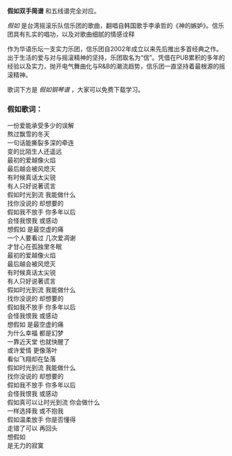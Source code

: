 

**假如双手简谱** 和五线谱完全对应。

_假如_ 是台湾摇滚乐队信乐团的歌曲，翻唱自韩国歌手李承哲的《神的嫉妒》。信乐团具有扎实的唱功，以及对歌曲细腻的情感诠释

作为华语乐坛一支实力乐团，信乐团自2002年成立以来先后推出多首经典之作。出于生活的爱与对与摇滚精神的坚持，乐团取名为“信”。凭借在PUB累积的多年的经验以及实力，抛开电气舞曲化与R&B的潮流趋势，信乐团一直坚持着最根源的摇滚精神。

歌词下方是 _假如钢琴谱_ ，大家可以免费下载学习。

### 假如歌词：

一份爱能承受多少的误解  
熬过飘雪的冬天  
一句话能撕裂多深的牵连  
变的比陌生人还遥远  
最初的爱越像火焰  
最后越会被风熄灭  
有时候真话太尖锐  
有人只好说著谎言  
假如时光到流 我能做什么  
找你没说的 却想要的  
假如我不放手 你多年以后  
会怪我恨我 或感动  
想假如 是最空虚的痛  
一个人要看过 几次爱凋谢  
才甘心在孤独里冬眠  
最初的爱越像火焰  
最后越会被风熄灭  
有时候真话太尖锐  
有人只好说著谎言  
假如时光到流 我能做什么  
找你没说的 却想要的  
假如我不放手 你多年以后  
会怪我恨我 或感动  
想假如 是最空虚的痛  
为什么幸福 都是幻梦  
一靠近天堂 也就快醒了  
或许爱情 更像落叶  
看似飞翔却在坠落  
假如时光到流 我能做什么  
找你没说的 却想要的  
假如我不放手 你多年以后  
会怪我恨我 或感动  
假如真可以让时光到流 你会做什么  
一样选择我 或不抱我  
假如温柔放手 你是否懂得  
走错了可以 再回头  
想假如  
是无力的寂寞

